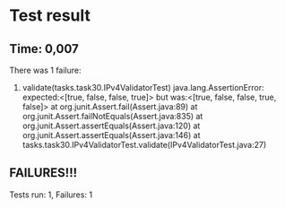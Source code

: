 # Test result
## Time: 0,007
There was 1 failure:
1) validate(tasks.task30.IPv4ValidatorTest)
java.lang.AssertionError: expected:<[true, false, false, true]> but was:<[true, false, false, true, false]>
	at org.junit.Assert.fail(Assert.java:89)
	at org.junit.Assert.failNotEquals(Assert.java:835)
	at org.junit.Assert.assertEquals(Assert.java:120)
	at org.junit.Assert.assertEquals(Assert.java:146)
	at tasks.task30.IPv4ValidatorTest.validate(IPv4ValidatorTest.java:27)

## FAILURES!!!
Tests run: 1,  Failures: 1
